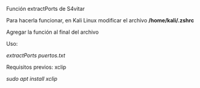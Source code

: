 Función extractPorts de S4vitar

Para hacerla funcionar, en Kali Linux modificar el archivo **/home/kali/.zshrc**

Agregar la función al final del archivo

Uso:

_extractPorts puertos.txt_

Requisitos previos: xclip

_sudo apt install xclip_
